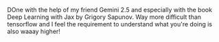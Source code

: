 DOne with the help of my friend Gemini 2.5 and especially with the book Deep Learning with Jax by Grigory Sapunov. Way more difficult than tensorflow and I feel the requirement to understand what you're doing is also waaay higher!
